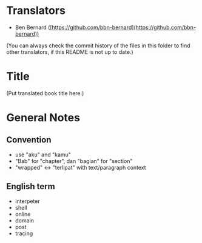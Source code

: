 Translators
===========

- Ben Bernard ([https://github.com/bbn-bernard](https://github.com/bbn-bernard))


(You can always check the commit history of the files in this folder to find other translators, if this README is not up to date.)

Title
=====

(Put translated book title here.)

General Notes
=============

## Convention ##

- use "aku" and "kamu"
- "Bab" for "chapter", dan "bagian" for "section"
- "wrapped" <-> "terlipat" with text/paragraph context

## English term ##

- interpeter
- shell
- online
- domain
- post
- tracing